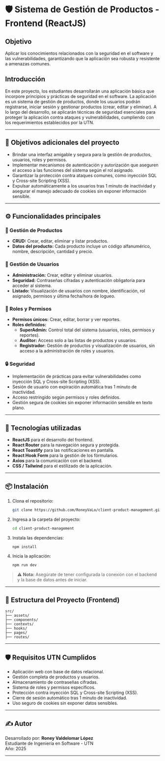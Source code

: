 # 🛡️ Sistema de Gestión de Productos - Frontend (ReactJS)

## Objetivo

Aplicar los conocimientos relacionados con la seguridad en el software y las vulnerabilidades, garantizando que la aplicación sea robusta y resistente a amenazas comunes.

## Introducción

En este proyecto, los estudiantes desarrollarán una aplicación básica que incorpore principios y prácticas de seguridad en el software. La aplicación es un sistema de gestión de productos, donde los usuarios podrán registrarse, iniciar sesión y gestionar productos (crear, editar y eliminar). A lo largo del desarrollo, se aplicarán técnicas de seguridad esenciales para proteger la aplicación contra ataques y vulnerabilidades, cumpliendo con los requerimientos establecidos por la UTN.

---

## 🎯 Objetivos adicionales del proyecto

- Brindar una interfaz amigable y segura para la gestión de productos, usuarios, roles y permisos.
- Implementar mecanismos de autenticación y autorización que aseguren el acceso a las funciones del sistema según el rol asignado.
- Garantizar la protección contra ataques comunes, como inyección SQL y Cross-site Scripting (XSS).
- Expulsar automáticamente a los usuarios tras 1 minuto de inactividad y asegurar el manejo adecuado de cookies sin exponer información sensible.

---

## ⚙️ Funcionalidades principales

### 🧾 Gestión de Productos
- **CRUD:** Crear, editar, eliminar y listar productos.
- **Datos del producto:** Cada producto incluye un código alfanumérico, nombre, descripción, cantidad y precio.

### 👥 Gestión de Usuarios
- **Administración:** Crear, editar y eliminar usuarios.
- **Seguridad:** Contraseñas cifradas y autenticación obligatoria para acceder al sistema.
- **Listado:** Visualización de usuarios con nombre, identificación, rol asignado, permisos y última fecha/hora de logueo.

### 🔐 Roles y Permisos
- **Permisos únicos:** Crear, editar, borrar y ver reportes.
- **Roles definidos:**
  - **SuperAdmin:** Control total del sistema (usuarios, roles, permisos y reportes).
  - **Auditor:** Acceso solo a las listas de productos y usuarios.
  - **Registrador:** Gestión de productos y visualización de usuarios, sin acceso a la administración de roles y usuarios.

### 🔒 Seguridad
- Implementación de prácticas para evitar vulnerabilidades como inyección SQL y Cross-site Scripting (XSS).
- Sesión de usuario con expiración automática tras 1 minuto de inactividad.
- Acceso restringido según permisos y roles definidos.
- Gestión segura de cookies sin exponer información sensible en texto plano.

---

## 🚀 Tecnologías utilizadas

- **ReactJS** para el desarrollo del frontend.
- **React Router** para la navegación segura y protegida.
- **React Toastify** para las notificaciones en pantalla.
- **React Hook Form** para la gestión de los fórmularios.
- **Axios** para la comunicación con el backend.
- **CSS / Tailwind** para el estilizado de la aplicación.

---

## 📦 Instalación

1. Clona el repositorio:
   ```bash
   git clone https://github.com/RoneyVaLo/client-product-management.git
   ```
2. Ingresa a la carpeta del proyecto:
   ```bash
   cd client-product-management
   ```
3. Instala las dependencias:
   ```bash
   npm install
   ```
4. Inicia la aplicación:
   ```bash
   npm run dev
   ```

> ⚠️ **Nota:** Asegúrate de tener configurada la conexión con el backend y la base de datos antes de iniciar.

---

## 📁 Estructura del Proyecto (Frontend)

```
src/
├── assets/
├── components/
├── contexts/
├── hooks/
├── pages/
├── routes/
```

---

## 🛡️ Requisitos UTN Cumplidos

- Aplicación web con base de datos relacional.
- Gestión completa de productos y usuarios.
- Almacenamiento de contraseñas cifradas.
- Sistema de roles y permisos específicos.
- Protección contra inyección SQL y Cross-site Scripting (XSS).
- Cierre de sesión automático tras 1 minuto de inactividad.
- Uso seguro de cookies sin exponer datos sensibles.

---

## ✍️ Autor

Desarrollado por: **Roney Valdelomar López**  
Estudiante de Ingeniería en Software - UTN  
Año: 2025

---